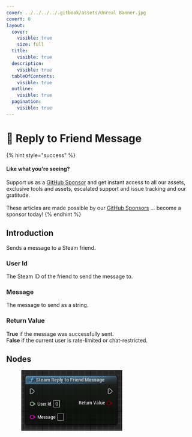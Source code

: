 ```yaml
---
cover: ../../../../.gitbook/assets/Unreal Banner.jpg
coverY: 0
layout:
  cover:
    visible: true
    size: full
  title:
    visible: true
  description:
    visible: true
  tableOfContents:
    visible: true
  outline:
    visible: true
  pagination:
    visible: true
---
```


# 🔵 Reply to Friend Message

{% hint style="success" %}
#### Like what you're seeing?

Support us as a [GitHub Sponsor](../../../../become-a-sponsor/) and get instant access to all our assets, exclusive tools and assets, escalated support and issue tracking and our gratitude.\
\
These articles are made possible by our [GitHub Sponsors](../../../../become-a-sponsor/) ... become a sponsor today!
{% endhint %}

## Introduction

Sends a message to a Steam friend.

### User Id

The Steam ID of the friend to send the message to.

### Message

The message to send as a string.

### Return Value

**True** if the message was successfully sent.\
F**alse** if the current user is rate-limited or chat-restricted.

## Nodes

<figure><img src="../../../../.gitbook/assets/image (31) (1).png" alt=""><figcaption></figcaption></figure>
